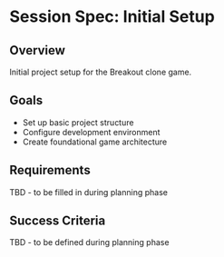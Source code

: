# Session Spec: Initial Setup

## Overview

Initial project setup for the Breakout clone game.

## Goals

- Set up basic project structure
- Configure development environment
- Create foundational game architecture

## Requirements

TBD - to be filled in during planning phase

## Success Criteria

TBD - to be defined during planning phase